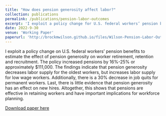 ```yaml
---
title: "How does pension generosity affect labor?"
collection: publications
permalink: /publications/pension-labor-outcomes
excerpt: 'I exploit a policy change for U.S. federal workers’ pension benefits to provide estimates of the effect of pension generosity on retirement, retention and recruitment.'
date: 2022-9-30
venue: 'Working Paper'
paperurl: 'http://brockmwilson.github.io/files/Wilson-Pension-Labor-Outcomes_20230723.pdf'
---
```


I exploit a policy change on U.S. federal workers’ pension benefits to estimate the effect of pension generosity on worker retirement, retention and recruitment. The policy increased pensions by 16%-25% or approximately $111,000. The findings indicate that pension generosity decreases labor supply for the oldest workers, but increases labor supply for low wage workers. Additionally, there is a 30% decrease in job quits for permanent workers. Last, there is little evidence that pension generosity has an effect on new hires. Altogether, this shows that pensions are effective in retaining workers and have important implications for workforce planning.

[Download paper here](http://brockmwilson.github.io/files/Wilson-Pension-Labor-Outcomes_20230723.pdf)
